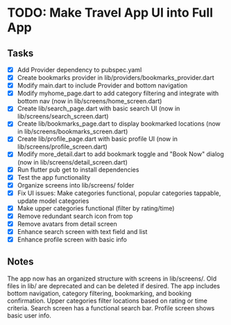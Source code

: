 # TODO: Make Travel App UI into Full App

## Tasks
- [x] Add Provider dependency to pubspec.yaml
- [x] Create bookmarks provider in lib/providers/bookmarks_provider.dart
- [x] Modify main.dart to include Provider and bottom navigation
- [x] Modify myhome_page.dart to add category filtering and integrate with bottom nav (now in lib/screens/home_screen.dart)
- [x] Create lib/search_page.dart with basic search UI (now in lib/screens/search_screen.dart)
- [x] Create lib/bookmarks_page.dart to display bookmarked locations (now in lib/screens/bookmarks_screen.dart)
- [x] Create lib/profile_page.dart with basic profile UI (now in lib/screens/profile_screen.dart)
- [x] Modify more_detail.dart to add bookmark toggle and "Book Now" dialog (now in lib/screens/detail_screen.dart)
- [x] Run flutter pub get to install dependencies
- [x] Test the app functionality
- [x] Organize screens into lib/screens/ folder
- [x] Fix UI issues: Make categories functional, popular categories tappable, update model categories
- [x] Make upper categories functional (filter by rating/time)
- [x] Remove redundant search icon from top
- [x] Remove avatars from detail screen
- [x] Enhance search screen with text field and list
- [x] Enhance profile screen with basic info

## Notes
The app now has an organized structure with screens in lib/screens/. Old files in lib/ are deprecated and can be deleted if desired. The app includes bottom navigation, category filtering, bookmarking, and booking confirmation. Upper categories filter locations based on rating or time criteria. Search screen has a functional search bar. Profile screen shows basic user info.
